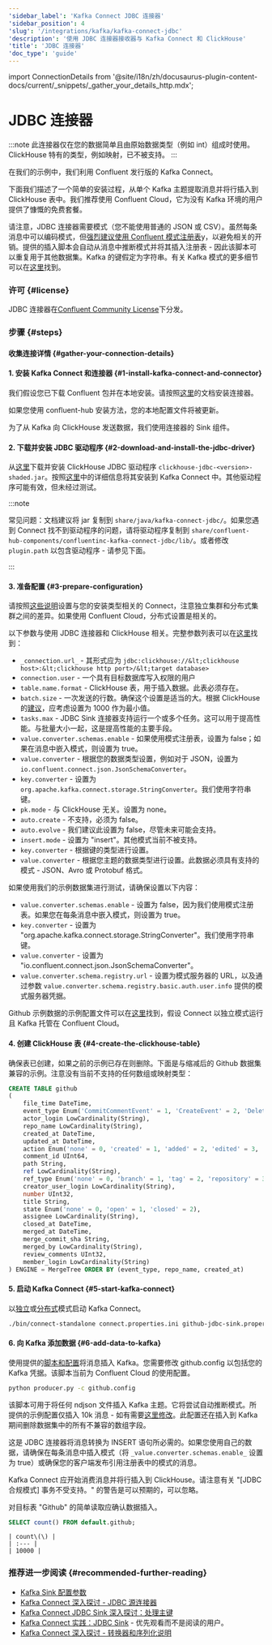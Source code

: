 ```yaml
---
'sidebar_label': 'Kafka Connect JDBC 连接器'
'sidebar_position': 4
'slug': '/integrations/kafka/kafka-connect-jdbc'
'description': '使用 JDBC 连接器接收器与 Kafka Connect 和 ClickHouse'
'title': 'JDBC 连接器'
'doc_type': 'guide'
---
```


import ConnectionDetails from '@site/i18n/zh/docusaurus-plugin-content-docs/current/_snippets/_gather_your_details_http.mdx';


# JDBC 连接器

:::note
此连接器仅在您的数据简单且由原始数据类型（例如 int）组成时使用。ClickHouse 特有的类型，例如映射，已不被支持。
:::

在我们的示例中，我们利用 Confluent 发行版的 Kafka Connect。

下面我们描述了一个简单的安装过程，从单个 Kafka 主题提取消息并将行插入到 ClickHouse 表中。我们推荐使用 Confluent Cloud，它为没有 Kafka 环境的用户提供了慷慨的免费套餐。

请注意，JDBC 连接器需要模式（您不能使用普通的 JSON 或 CSV）。虽然每条消息中可以编码模式，但[强烈建议使用 Confluent 模式注册表](https://www.confluent.io/blog/kafka-connect-deep-dive-converters-serialization-explained/#json-schemas)y，以避免相关的开销。提供的插入脚本会自动从消息中推断模式并将其插入注册表 - 因此该脚本可以重复用于其他数据集。Kafka 的键假定为字符串。有关 Kafka 模式的更多细节可以在[这里](https://docs.confluent.io/platform/current/schema-registry/index.html)找到。

### 许可 {#license}
JDBC 连接器在[Confluent Community License](https://www.confluent.io/confluent-community-license)下分发。

### 步骤 {#steps}
#### 收集连接详情 {#gather-your-connection-details}
<ConnectionDetails />

#### 1. 安装 Kafka Connect 和连接器 {#1-install-kafka-connect-and-connector}

我们假设您已下载 Confluent 包并在本地安装。请按照[这里](https://docs.confluent.io/kafka-connect-jdbc/current/#install-the-jdbc-connector)的文档安装连接器。

如果您使用 confluent-hub 安装方法，您的本地配置文件将被更新。

为了从 Kafka 向 ClickHouse 发送数据，我们使用连接器的 Sink 组件。

#### 2. 下载并安装 JDBC 驱动程序 {#2-download-and-install-the-jdbc-driver}

从[这里](https://github.com/ClickHouse/clickhouse-java/releases)下载并安装 ClickHouse JDBC 驱动程序 `clickhouse-jdbc-<version>-shaded.jar`。按照[这里](https://docs.confluent.io/kafka-connect-jdbc/current/#installing-jdbc-drivers)中的详细信息将其安装到 Kafka Connect 中。其他驱动程序可能有效，但未经过测试。

:::note

常见问题：文档建议将 jar 复制到 `share/java/kafka-connect-jdbc/`。如果您遇到 Connect 找不到驱动程序的问题，请将驱动程序复制到 `share/confluent-hub-components/confluentinc-kafka-connect-jdbc/lib/`。或者修改 `plugin.path` 以包含驱动程序 - 请参见下面。

:::

#### 3. 准备配置 {#3-prepare-configuration}

请按照[这些说明](https://docs.confluent.io/cloud/current/cp-component/connect-cloud-config.html#set-up-a-local-connect-worker-with-cp-install)设置与您的安装类型相关的 Connect，注意独立集群和分布式集群之间的差异。如果使用 Confluent Cloud，分布式设置是相关的。

以下参数与使用 JDBC 连接器和 ClickHouse 相关。完整参数列表可以在[这里](https://docs.confluent.io/kafka-connect-jdbc/current/sink-connector/index.html)找到：

* `_connection.url_` - 其形式应为 `jdbc:clickhouse://&lt;clickhouse host>:&lt;clickhouse http port>/&lt;target database>`
* `connection.user` - 一个具有目标数据库写入权限的用户
* `table.name.format` - ClickHouse 表，用于插入数据。此表必须存在。
* `batch.size` - 一次发送的行数。确保这个设置是适当的大。根据 ClickHouse 的[建议](/sql-reference/statements/insert-into#performance-considerations)，应考虑设置为 1000 作为最小值。
* `tasks.max` - JDBC Sink 连接器支持运行一个或多个任务。这可以用于提高性能。与批量大小一起，这是提高性能的主要手段。
* `value.converter.schemas.enable` - 如果使用模式注册表，设置为 false；如果在消息中嵌入模式，则设置为 true。
* `value.converter` - 根据您的数据类型设置，例如对于 JSON，设置为 `io.confluent.connect.json.JsonSchemaConverter`。
* `key.converter` - 设置为 `org.apache.kafka.connect.storage.StringConverter`。我们使用字符串键。
* `pk.mode` - 与 ClickHouse 无关。设置为 none。
* `auto.create` - 不支持，必须为 false。
* `auto.evolve` - 我们建议此设置为 false，尽管未来可能会支持。
* `insert.mode` - 设置为 "insert"。其他模式当前不被支持。
* `key.converter` - 根据键的类型进行设置。
* `value.converter` - 根据您主题的数据类型进行设置。此数据必须具有支持的模式 - JSON、Avro 或 Protobuf 格式。

如果使用我们的示例数据集进行测试，请确保设置以下内容：

* `value.converter.schemas.enable` - 设置为 false，因为我们使用模式注册表。如果您在每条消息中嵌入模式，则设置为 true。
* `key.converter` - 设置为 "org.apache.kafka.connect.storage.StringConverter"。我们使用字符串键。
* `value.converter` - 设置为 "io.confluent.connect.json.JsonSchemaConverter"。
* `value.converter.schema.registry.url` - 设置为模式服务器的 URL，以及通过参数 `value.converter.schema.registry.basic.auth.user.info` 提供的模式服务器凭据。

Github 示例数据的示例配置文件可以在[这里](https://github.com/ClickHouse/kafka-samples/tree/main/github_events/jdbc_sink)找到，假设 Connect 以独立模式运行且 Kafka 托管在 Confluent Cloud。

#### 4. 创建 ClickHouse 表 {#4-create-the-clickhouse-table}

确保表已创建，如果之前的示例已存在则删除。下面是与缩减后的 Github 数据集兼容的示例。注意没有当前不支持的任何数组或映射类型：

```sql
CREATE TABLE github
(
    file_time DateTime,
    event_type Enum('CommitCommentEvent' = 1, 'CreateEvent' = 2, 'DeleteEvent' = 3, 'ForkEvent' = 4, 'GollumEvent' = 5, 'IssueCommentEvent' = 6, 'IssuesEvent' = 7, 'MemberEvent' = 8, 'PublicEvent' = 9, 'PullRequestEvent' = 10, 'PullRequestReviewCommentEvent' = 11, 'PushEvent' = 12, 'ReleaseEvent' = 13, 'SponsorshipEvent' = 14, 'WatchEvent' = 15, 'GistEvent' = 16, 'FollowEvent' = 17, 'DownloadEvent' = 18, 'PullRequestReviewEvent' = 19, 'ForkApplyEvent' = 20, 'Event' = 21, 'TeamAddEvent' = 22),
    actor_login LowCardinality(String),
    repo_name LowCardinality(String),
    created_at DateTime,
    updated_at DateTime,
    action Enum('none' = 0, 'created' = 1, 'added' = 2, 'edited' = 3, 'deleted' = 4, 'opened' = 5, 'closed' = 6, 'reopened' = 7, 'assigned' = 8, 'unassigned' = 9, 'labeled' = 10, 'unlabeled' = 11, 'review_requested' = 12, 'review_request_removed' = 13, 'synchronize' = 14, 'started' = 15, 'published' = 16, 'update' = 17, 'create' = 18, 'fork' = 19, 'merged' = 20),
    comment_id UInt64,
    path String,
    ref LowCardinality(String),
    ref_type Enum('none' = 0, 'branch' = 1, 'tag' = 2, 'repository' = 3, 'unknown' = 4),
    creator_user_login LowCardinality(String),
    number UInt32,
    title String,
    state Enum('none' = 0, 'open' = 1, 'closed' = 2),
    assignee LowCardinality(String),
    closed_at DateTime,
    merged_at DateTime,
    merge_commit_sha String,
    merged_by LowCardinality(String),
    review_comments UInt32,
    member_login LowCardinality(String)
) ENGINE = MergeTree ORDER BY (event_type, repo_name, created_at)
```

#### 5. 启动 Kafka Connect {#5-start-kafka-connect}

以[独立](https://docs.confluent.io/cloud/current/cp-component/connect-cloud-config.html#standalone-cluster)或[分布式](https://docs.confluent.io/cloud/current/cp-component/connect-cloud-config.html#distributed-cluster)模式启动 Kafka Connect。

```bash
./bin/connect-standalone connect.properties.ini github-jdbc-sink.properties.ini
```

#### 6. 向 Kafka 添加数据 {#6-add-data-to-kafka}

使用提供的[脚本和配置](https://github.com/ClickHouse/kafka-samples/tree/main/producer)将消息插入 Kafka。您需要修改 github.config 以包括您的 Kafka 凭据。该脚本当前为 Confluent Cloud 的使用配置。

```bash
python producer.py -c github.config
```

该脚本可用于将任何 ndjson 文件插入 Kafka 主题。它将尝试自动推断模式。所提供的示例配置仅插入 10k 消息 - 如有需要[这里修改](https://github.com/ClickHouse/clickhouse-docs/tree/main/docs/integrations/data-ingestion/kafka/code/producer/github.config#L25)。此配置还在插入到 Kafka 期间删除数据集中的所有不兼容的数组字段。

这是 JDBC 连接器将消息转换为 INSERT 语句所必需的。如果您使用自己的数据，请确保在每条消息中插入模式（将 `_value.converter.schemas.enable_` 设置为 true）或确保您的客户端发布引用注册表中的模式的消息。

Kafka Connect 应开始消费消息并将行插入到 ClickHouse。请注意有关 "[JDBC 合规模式] 事务不受支持。" 的警告是可以预期的，可以忽略。

对目标表 "Github" 的简单读取应确认数据插入。

```sql
SELECT count() FROM default.github;
```

```response
| count\(\) |
| :--- |
| 10000 |
```

### 推荐进一步阅读 {#recommended-further-reading}

* [Kafka Sink 配置参数](https://docs.confluent.io/kafka-connect-jdbc/current/sink-connector/sink_config_options.html#sink-config-options)
* [Kafka Connect 深入探讨 - JDBC 源连接器](https://www.confluent.io/blog/kafka-connect-deep-dive-jdbc-source-connector)
* [Kafka Connect JDBC Sink 深入探讨：处理主键](https://rmoff.net/2021/03/12/kafka-connect-jdbc-sink-deep-dive-working-with-primary-keys/)
* [Kafka Connect 实践：JDBC Sink](https://www.youtube.com/watch?v=b-3qN_tlYR4&t=981s) - 优先观看而不是阅读的用户。
* [Kafka Connect 深入探讨 - 转换器和序列化说明](https://www.confluent.io/blog/kafka-connect-deep-dive-converters-serialization-explained/#json-schemas)
